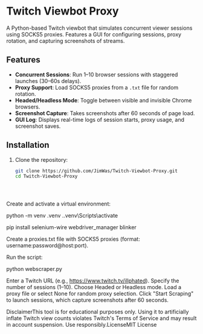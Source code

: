 # Twitch Viewbot Proxy

A Python-based Twitch viewbot that simulates concurrent viewer sessions using SOCKS5 proxies. Features a GUI for configuring sessions, proxy rotation, and capturing screenshots of streams.

## Features
- **Concurrent Sessions**: Run 1–10 browser sessions with staggered launches (30–60s delays).
- **Proxy Support**: Load SOCKS5 proxies from a `.txt` file for random rotation.
- **Headed/Headless Mode**: Toggle between visible and invisible Chrome browsers.
- **Screenshot Capture**: Takes screenshots after 60 seconds of page load.
- **GUI Log**: Displays real-time logs of session starts, proxy usage, and screenshot saves.

## Installation
1. Clone the repository:
   ```bash
   git clone https://github.com/JimWas/Twitch-Viewbot-Proxy.git
   cd Twitch-Viewbot-Proxy





Create and activate a virtual environment:


   python -m venv .venv
.\.venv\Scripts\activate


pip install selenium-wire webdriver_manager blinker

Create a proxies.txt file with SOCKS5 proxies (format: username:password@host:port).

Run the script:


python webscraper.py





Enter a Twitch URL (e.g., https://www.twitch.tv/illphated).
Specify the number of sessions (1–10).
Choose Headed or Headless mode.
Load a proxy file or select None for random proxy selection.
Click "Start Scraping" to launch sessions, which capture screenshots after 60 seconds.

DisclaimerThis tool is for educational purposes only. Using it to artificially inflate Twitch view counts violates Twitch's Terms of Service and may result in account suspension. Use responsibly.LicenseMIT License


